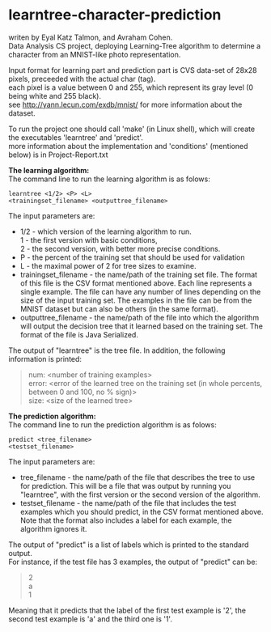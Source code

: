 # learntree-character-prediction
writen by Eyal Katz Talmon, and Avraham Cohen.<br>
Data Analysis CS project, deploying Learning-Tree algorithm to determine a character from an MNIST-like photo representation.

Input format for learning part and prediction part is CVS data-set of 28x28 pixels, preceeded with the actual char (tag).<br>
each pixel is a value between 0 and 255, which represent its gray level (0 being white and 255 black). <br>
see http://yann.lecun.com/exdb/mnist/ for more information about the dataset.

To run the project one should call 'make' (in Linux shell), which will create the executables 'learntree' and 'predict'.<br>
more information about the implementation and 'conditions' (mentioned below) is in Project-Report.txt

<p>
<strong>The learning algorithm:</strong><br>
The command line to run the learning algorithm is as folows:

<code>learntree <1/2> &lt;P&gt; &lt;L&gt; <trainingset_filename> <outputtree_filename></code>

The input parameters are: 
<ul>
<li> 1/2 - which version of the learning algorithm to run. <br>
  1 - the first version with basic conditions, <br>
  2 - the second version, with better more precise conditions.
</li><li> P - the percent of the training set that should be used for validation 
</li><li> L - the maximal power of 2 for tree sizes to examine.
</li><li> trainingset_filename - the name/path of the training set file. The format of this file is the
  CSV format mentioned above. Each line represents a single example. The file can have any 
  number of lines depending on the size of the input training set. The examples in the file can 
  be from the MNIST dataset but can also be others (in the same format). 
</li><li> outputtree_filename - the name/path of the file into which the algorithm will output the 
  decision tree that it learned based on the training set. The format of the file is Java Serialized. 
</li>
</ul>

The output of "learntree" is the tree file. In addition, the following information is printed: <br>
<blockquote>
num: &lt;number of training examples&gt;<br>
error: &lt;error of the learned tree on the training set (in whole percents, between 0 and 100, no % sign)&gt;<br>
size: &lt;size of the learned tree&gt;<br>
</blockquote>
</p>

<p>
<strong>The prediction algorithm:</strong><br>
The command line to run the prediction algorithm is as folows:

<code>predict &lt;tree_filename&gt; &lt;testset_filename&gt;</code>

The input parameters are:
<ul>
  <li>tree_filename - the name/path of the file that describes the tree to use for prediction. This 
      will be a file that was output by running you "learntree", with the first version or the second 
      version of the algorithm.
</li><li>testset_filename - the name/path of the file that includes the test examples which you 
      should predict, in the CSV format mentioned above. Note that the format also includes a 
      label for each example, the algorithm ignores it.
  </li>
  </ul>

The output of "predict" is a list of labels which is printed to the standard output.<br>
For instance, if the test file has 3 examples, the output of "predict" can be:<br>
<blockquote>
2<br>
a<br>
1<br>
</blockquote>
Meaning that it predicts that the label of the first test example is '2', the second test example is 'a' and the third one is '1'.
</p>
